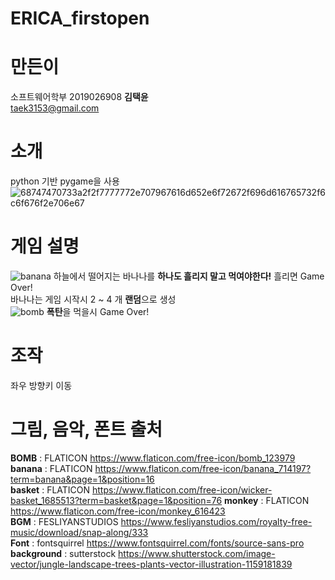 # ERICA_firstopen

# 만든이
소프트웨어학부 2019026908 **김택윤**  
taek3153@gmail.com

# 소개 
python 기반 pygame을 사용  
![68747470733a2f2f7777772e707967616d652e6f72672f696d616765732f6c6f676f2e706e67](https://user-images.githubusercontent.com/55177919/71321710-f9d5fd80-2500-11ea-8459-8b30fedbddfa.png)


# 게임 설명
![banana](https://user-images.githubusercontent.com/55177919/71321728-3e619900-2501-11ea-8034-6d2a32526e68.png)  하늘에서 떨어지는 바나나를 **하나도 흘리지 말고 먹여야한다!** 흘리면 Game Over!  
바나나는 게임 시작시 2 ~ 4 개 **랜덤**으로 생성  
![bomb](https://user-images.githubusercontent.com/55177919/71321733-4ae5f180-2501-11ea-9638-220b04329146.png)
**폭탄**을 먹을시 Game Over!

# 조작
좌우 방향키 이동

# 그림, 음악, 폰트 출처
**BOMB** : FLATICON https://www.flaticon.com/free-icon/bomb_123979  
**banana** : FLATICON https://www.flaticon.com/free-icon/banana_714197?term=banana&page=1&position=16  
**basket** : FLATICON https://www.flaticon.com/free-icon/wicker-basket_1685513?term=basket&page=1&position=76
**monkey** : FLATICON https://www.flaticon.com/free-icon/monkey_616423  
**BGM** : FESLIYANSTUDIOS https://www.fesliyanstudios.com/royalty-free-music/download/snap-along/333    
**Font** : fontsquirrel https://www.fontsquirrel.com/fonts/source-sans-pro  
**background** : sutterstock https://www.shutterstock.com/image-vector/jungle-landscape-trees-plants-vector-illustration-1159181839
